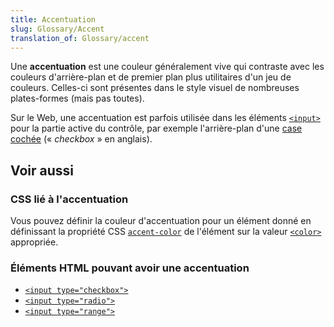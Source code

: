 ```yaml
---
title: Accentuation
slug: Glossary/Accent
translation_of: Glossary/accent
---
```


Une **accentuation** est une couleur généralement vive qui contraste avec les couleurs d'arrière-plan et de premier plan plus utilitaires d'un jeu de couleurs. Celles-ci sont présentes dans le style visuel de nombreuses plates-formes (mais pas toutes).

Sur le Web, une accentuation est parfois utilisée dans les éléments [`<input>`](/fr/docs/Web/HTML/Element/Input) pour la partie active du contrôle, par exemple l'arrière-plan d'une [case cochée](/fr/docs/Web/HTML/Element/Input/checkbox) (« _checkbox_ » en anglais).

## Voir aussi

### CSS lié à l'accentuation

Vous pouvez définir la couleur d'accentuation pour un élément donné en définissant la propriété CSS [`accent-color`](/fr/docs/Web/CSS/accent-color) de l'élément sur la valeur [`<color>`](/fr/docs/Web/CSS/color_value) appropriée.

### Éléments HTML pouvant avoir une accentuation

- [`<input type="checkbox">`](/fr/docs/Web/HTML/Element/Input/checkbox)
- [`<input type="radio">`](/fr/docs/Web/HTML/Element/Input/radio)
- [`<input type="range">`](/fr/docs/Web/HTML/Element/Input/range)
